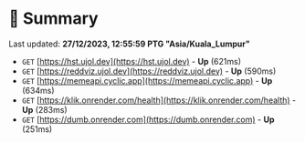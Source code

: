 # 📖 Summary
Last updated: **27/12/2023, 12:55:59 PTG "Asia/Kuala_Lumpur"**

- `GET` [https://hst.ujol.dev](https://hst.ujol.dev) - **Up** (621ms)
- `GET` [https://reddviz.ujol.dev](https://reddviz.ujol.dev) - **Up** (590ms)
- `GET` [https://memeapi.cyclic.app](https://memeapi.cyclic.app) - **Up** (634ms)
- `GET` [https://klik.onrender.com/health](https://klik.onrender.com/health) - **Up** (283ms)
- `GET` [https://dumb.onrender.com](https://dumb.onrender.com) - **Up** (251ms)
